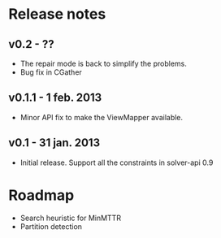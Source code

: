 Release notes
=======================

v0.2 - ??
-----------------------
- The repair mode is back to simplify the problems.
- Bug fix in CGather

v0.1.1 - 1 feb. 2013
-----------------------
- Minor API fix to make the ViewMapper available.

v0.1 - 31 jan. 2013
-----------------------
- Initial release. Support all the constraints in solver-api 0.9


Roadmap
=======================

- Search heuristic for MinMTTR
- Partition detection